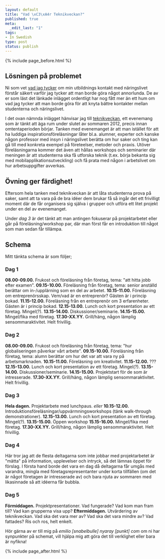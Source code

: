 ```yaml
--- 
layout: default
title: "Vad \xC3\xA4r Teknikveckan?"
published: true
meta: 
  _edit_last: "1"
tags: 
- In Swedish
type: post
status: publish
---
```


{% include page_before.html %}

<h2>Lösningen på problemet</h2>
<p>Ni som vet <a href="http://nyaray.com/2011/06/ett-geografiskt-sammantraffande/">vad jag tycker</a> om min utbildnings kontakt med näringslivet förstår säkert varför jag tycker att man borde göra något annorlunda. De av er som läst det länkade inlägget ordentligt har nog fått mer än ett hum om vad jag tycker att man borde göra för att knyta bättre kontakter mellan studenterna och näringslivet.</p>

<p>I det ovan nämnda inlägget hänvisar jag till <a href="http://nyaray.com/teknikveckan">teknikveckan</a>, ett evenemang som är tänkt att äga rum under slutet av sommaren 2012, precis innan omtentaperioden börjar. Tanken med evenemanget är att man istället för att ha luddiga inspirationsföreläsningar låter bl.a. alumner, experter och kanske någon professor med insyn i näringslivet berätta om hur saker och ting kan gå till med konkreta exempel på företeelser, metoder och praxis. Utöver föreläsningarna kommer det även att hållas workshops och seminarier där meningen är att studenterna ska få utforska teknik (t.ex. börja bekanta sig med mobilapplikationsutveckling) och få prata med någon i arbetslivet om hur arbetsuppgifter avverkas.</p>

<h2>Övning ger färdighet!</h2>
<p>Eftersom hela tanken med teknikveckan är att låta studenterna prova på saker, samt att ta vara på de bra idéer dem brukar få så ingår det ett frivilligt moment där de får organisera sig själva i grupper och utföra ett litet projekt under en del av evenemanget.</p>

<p>Under <em>dag 3</em> är det tänkt att man antingen fokuserar på projektarbetet eller går på föreläsning/workshop par, där man först får en introduktion till något som man sedan får tillämpa.</p>

<h2>Schema</h2>
<p>Mitt tänkta schema är som följer;</p>

<h3>Dag 1</h3>
<p>
<strong>08.00-09.00.</strong> Frukost och föreläsning från företag, tema: "att hitta jobb efter examen".
<strong>09.15-10.00.</strong> Föreläsning från företag, tema: senior anställd berättar om in-/upplärning som en del av arbetet.
<strong>10.15-11.00.</strong> Föreläsning om entreprenörsskap. Vem/vad är en entreprenör? Gästen är i princip bokad.
<strong>11.15-12.00.</strong> Föreläsning från en entreprenör om 3 erfarenheter. Gästen är i princip bokad.
<strong>12.15-13.00.</strong> Lunch och kort presentation av ett företag. Mingel(?).
<strong>13.15-14.00.</strong> Diskussioner/seminarie.
<strong>14.15-15.00.</strong> Mingel/fika med företag.
<strong>17.30-XX.YY.</strong> Grill/häng, någon lämplig sensommaraktivitet. Helt frivillig.
</p>

<h3>Dag 2</h3>
<p>
<strong>08.00-09.00.</strong> Frukost och föreläsning från företag, tema: "hur globaliseringen påverkar vårt arbete".
<strong>09.15-10.00.</strong> Föreläsning från företag, tema: alumn berättar om hur det var att vara ny på arbetsmarknaden.
<strong>10.15-11.00.</strong> Föreläsning om kreativitet.
<strong>11.15-12.00.</strong> ???
<strong>12.15-13.00.</strong> Lunch och kort presentation av ett företag. Mingel(?).
<strong>13.15-14.00.</strong> Diskussioner/seminarie.
<strong>14.15-15.00.</strong> Projektstart för de som är intresserade.
<strong>17.30-XX.YY.</strong> Grill/häng, någon lämplig sensommaraktivitet. Helt frivillig.
</p>

<h3>Dag 3</h3>
<p>
<strong>Hela dagen.</strong> Projektarbete med lunchpaus.
<em>eller</em>
<strong>10.15-12.00.</strong> Introduktionsföreläsningar/uppvärmningsworkshops (tänk walk-through demonstrationer).
<strong>12.15-13.00.</strong> Lunch och kort presentation av ett företag. Mingel(?).
<strong>13.15-15.00.</strong> Öppen workshop
<strong>15.15-16.00.</strong> Mingel/fika med företag.
<strong>17.30-XX.YY.</strong> Grill/häng, någon lämplig sensommaraktivitet. Helt frivillig.
</p>

<h3>Dag 4</h3>
<p>Här tror jag att de flesta deltagarna som inte jobbar med projektarbetet är "mätta" på information, upplevelser och intryck, så det lämnas öppet för förslag. I första hand borde det vara en dag då deltagarna får umgås med varandra, mingla med företagsrepresentanter under korta tillfällen (om det är något företagen är intresserade av) och bara njuta av sommaren med likasinnade så att idéerna får bubbla.</p>

<h3>Dag 5</h3>
<p>
<strong>Förmiddagen.</strong> Projektpresentationer. Vad fungerade? Vad kom man fram till? Vad kan grupperna visa upp?
<strong>Eftermiddagen.</strong> Utvärdering av teknikveckan. Vad ska det vara mer av? Vad ska det vara mindre av? Vad fattades? Ris och ros, helt enkelt.
</p>

Hör gärna av er till mig på <em>emilio [snabelbulle] nyaray [punkt] com</em> om ni har synpunkter på schemat, vill hjälpa mig att göra det till verklighet eller bara är nyfikna!

{% include page_after.html %}
